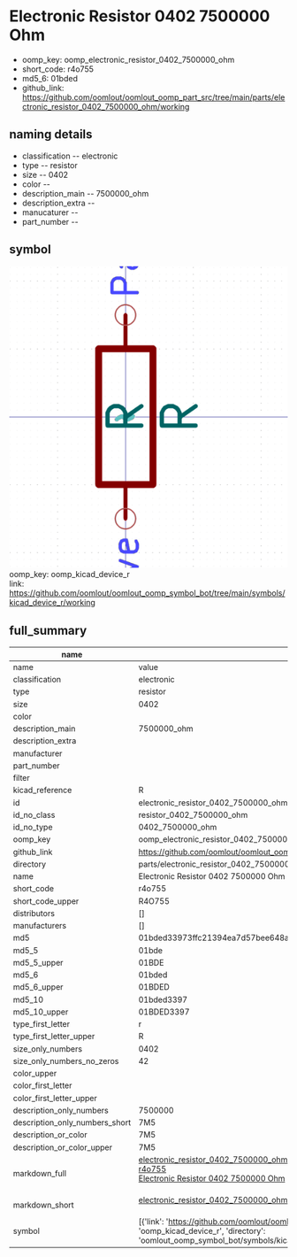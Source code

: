 # Electronic Resistor 0402 7500000 Ohm

  
* oomp_key: oomp_electronic_resistor_0402_7500000_ohm 
* short_code: r4o755
* md5_6: 01bded  
* github_link: https://github.com/oomlout/oomlout_oomp_part_src/tree/main/parts/electronic_resistor_0402_7500000_ohm/working  
## naming details
* classification -- electronic
* type -- resistor
* size -- 0402
* color -- 
* description_main -- 7500000_ohm
* description_extra -- 
* manucaturer -- 
* part_number -- 



## symbol

![](symbol/0/working/working_600.png)  
oomp_key: oomp_kicad_device_r  
link: https://github.com/oomlout/oomlout_oomp_symbol_bot/tree/main/symbols/kicad_device_r/working  


## full_summary
| name | value | 
| --- | --- | 
| name | value | 
| classification | electronic | 
| type | resistor | 
| size | 0402 | 
| color |  | 
| description_main | 7500000_ohm | 
| description_extra |  | 
| manufacturer |  | 
| part_number |  | 
| filter |  | 
| kicad_reference | R | 
| id | electronic_resistor_0402_7500000_ohm | 
| id_no_class | resistor_0402_7500000_ohm | 
| id_no_type | 0402_7500000_ohm | 
| oomp_key | oomp_electronic_resistor_0402_7500000_ohm | 
| github_link | https://github.com/oomlout/oomlout_oomp_part_src/tree/main/parts/electronic_resistor_0402_7500000_ohm/working | 
| directory | parts/electronic_resistor_0402_7500000_ohm | 
| name | Electronic Resistor 0402 7500000 Ohm | 
| short_code | r4o755 | 
| short_code_upper | R4O755 | 
| distributors | [] | 
| manufacturers | [] | 
| md5 | 01bded33973ffc21394ea7d57bee648a | 
| md5_5 | 01bde | 
| md5_5_upper | 01BDE | 
| md5_6 | 01bded | 
| md5_6_upper | 01BDED | 
| md5_10 | 01bded3397 | 
| md5_10_upper | 01BDED3397 | 
| type_first_letter | r | 
| type_first_letter_upper | R | 
| size_only_numbers | 0402 | 
| size_only_numbers_no_zeros | 42 | 
| color_upper |  | 
| color_first_letter |  | 
| color_first_letter_upper |  | 
| description_only_numbers | 7500000 | 
| description_only_numbers_short | 7M5 | 
| description_or_color | 7M5 | 
| description_or_color_upper | 7M5 | 
| markdown_full | [electronic_resistor_0402_7500000_ohm](https://github.com/oomlout/oomlout_oomp_part_src/tree/main/parts/electronic_resistor_0402_7500000_ohm/working)<br>[r4o755](https://github.com/oomlout/oomlout_oomp_part_src/tree/main/parts/electronic_resistor_0402_7500000_ohm/working)<br>[Electronic Resistor 0402 7500000 Ohm](https://github.com/oomlout/oomlout_oomp_part_src/tree/main/parts/electronic_resistor_0402_7500000_ohm/working)<br><br> | 
| markdown_short | [electronic_resistor_0402_7500000_ohm](https://github.com/oomlout/oomlout_oomp_part_src/tree/main/parts/electronic_resistor_0402_7500000_ohm/working)<br><br> | 
| symbol | [{'link': 'https://github.com/oomlout/oomlout_oomp_symbol_bot/tree/main/symbols/kicad_device_r', 'oomp_key': 'oomp_kicad_device_r', 'directory': 'oomlout_oomp_symbol_bot/symbols/kicad_device_r//working/working.kicad_sym'}] | 
